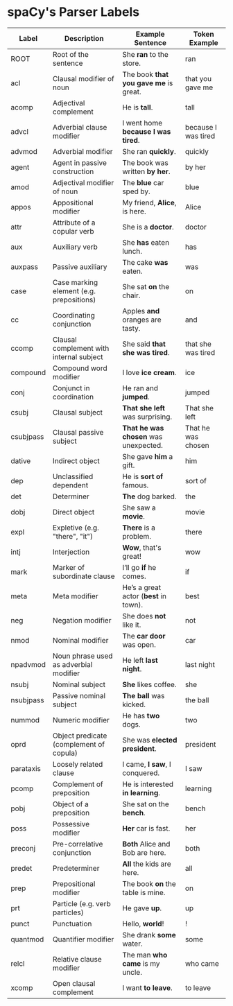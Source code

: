 # spaCy's Parser Labels

| Label       | Description                                                                 | Example Sentence                           | Token Example            |
|-------------|-----------------------------------------------------------------------------|--------------------------------------------|--------------------------|
| ROOT        | Root of the sentence                                                       | She **ran** to the store.                  | ran                      |
| acl         | Clausal modifier of noun                                                   | The book **that you gave me** is great.    | that you gave me         |
| acomp       | Adjectival complement                                                      | He is **tall**.                            | tall                     |
| advcl       | Adverbial clause modifier                                                  | I went home **because I was tired**.       | because I was tired      |
| advmod      | Adverbial modifier                                                         | She ran **quickly**.                       | quickly                  |
| agent       | Agent in passive construction                                              | The book was written **by her**.           | by her                   |
| amod        | Adjectival modifier of noun                                                | The **blue** car sped by.                  | blue                     |
| appos       | Appositional modifier                                                      | My friend, **Alice**, is here.             | Alice                    |
| attr        | Attribute of a copular verb                                                | She is a **doctor**.                       | doctor                   |
| aux         | Auxiliary verb                                                             | She **has** eaten lunch.                   | has                      |
| auxpass     | Passive auxiliary                                                          | The cake **was** eaten.                    | was                      |
| case        | Case marking element (e.g. prepositions)                                   | She sat **on** the chair.                  | on                       |
| cc          | Coordinating conjunction                                                   | Apples **and** oranges are tasty.          | and                      |
| ccomp       | Clausal complement with internal subject                                   | She said **that she was tired**.           | that she was tired       |
| compound    | Compound word modifier                                                     | I love **ice cream**.                      | ice                      |
| conj        | Conjunct in coordination                                                   | He ran and **jumped**.                     | jumped                   |
| csubj       | Clausal subject                                                            | **That she left** was surprising.          | That she left            |
| csubjpass   | Clausal passive subject                                                    | **That he was chosen** was unexpected.     | That he was chosen       |
| dative      | Indirect object                                                            | She gave **him** a gift.                   | him                      |
| dep         | Unclassified dependent                                                     | He is **sort of** famous.                  | sort of                  |
| det         | Determiner                                                                 | **The** dog barked.                        | the                      |
| dobj        | Direct object                                                              | She saw a **movie**.                       | movie                    |
| expl        | Expletive (e.g. "there", "it")                                             | **There** is a problem.                    | there                    |
| intj        | Interjection                                                               | **Wow**, that's great!                     | wow                      |
| mark        | Marker of subordinate clause                                               | I’ll go **if** he comes.                   | if                       |
| meta        | Meta modifier                                                              | He’s a great actor (**best** in town).     | best                     |
| neg         | Negation modifier                                                          | She does **not** like it.                  | not                      |
| nmod        | Nominal modifier                                                           | The **car door** was open.                 | car                      |
| npadvmod    | Noun phrase used as adverbial modifier                                     | He left **last night**.                    | last night               |
| nsubj       | Nominal subject                                                            | **She** likes coffee.                      | she                      |
| nsubjpass   | Passive nominal subject                                                     | **The ball** was kicked.                   | the ball                 |
| nummod      | Numeric modifier                                                           | He has **two** dogs.                       | two                      |
| oprd        | Object predicate (complement of copula)                                    | She was **elected president**.             | president                |
| parataxis   | Loosely related clause                                                     | I came, **I saw**, I conquered.            | I saw                    |
| pcomp       | Complement of preposition                                                  | He is interested **in learning**.          | learning                 |
| pobj        | Object of a preposition                                                    | She sat on the **bench**.                  | bench                    |
| poss        | Possessive modifier                                                        | **Her** car is fast.                       | her                      |
| preconj     | Pre-correlative conjunction                                                 | **Both** Alice and Bob are here.           | both                     |
| predet      | Predeterminer                                                              | **All** the kids are here.                 | all                      |
| prep        | Prepositional modifier                                                     | The book **on** the table is mine.         | on                       |
| prt         | Particle (e.g. verb particles)                                              | He gave **up**.                            | up                       |
| punct       | Punctuation                                                                | Hello, **world**!                          | !                        |
| quantmod    | Quantifier modifier                                                        | She drank **some** water.                  | some                     |
| relcl       | Relative clause modifier                                                   | The man **who came** is my uncle.          | who came                 |
| xcomp       | Open clausal complement                                                    | I want **to leave**.                       | to leave                 |
